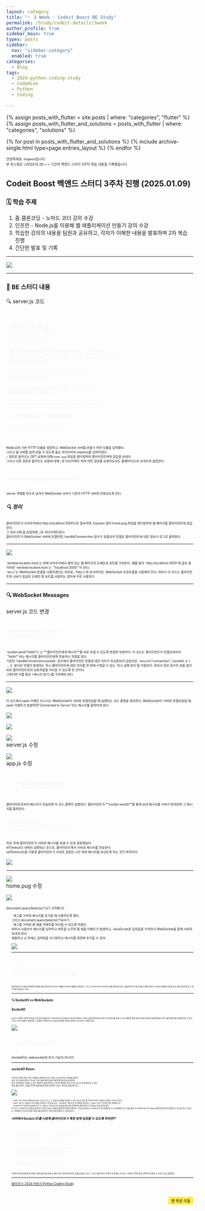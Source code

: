 ```yaml
---
layout: category
title: "✨ 3 Week - Codeit Boost BE Study"
permalink: /Study/codeit-details/3week
author_profile: true
sidebar_main: true
types: posts
sidebar:
  nav: "sidebar-category"
  enabled: true
categories:
  - Blog
tags:
  - 2024-python-coding-study
  - CodeHive
  - Python
  - Coding
    
---
```




{% assign posts_with_flutter = site.posts | where: "categories", "flutter" %}
{% assign posts_with_flutter_and_solutions = posts_with_flutter | where: "categories", "solutions" %}

{% for post in posts_with_flutter_and_solutions %}
  {% include archive-single.html type=page.entries_layout %}
{% endfor %}  



<span style="font-size:65%">안녕하세요. hoyeon입니다.<br>
본 포스팅은 <2024.12.26 ~ > 기간의 백엔드 스터디 3주차 학습 내용을 기록했습니다.</span>


## Codeit Boost 백앤드 스터디 3주차 진행 (2025.01.09)

### 🗓️ 학습 주제


1. 줌 클론코딩 - 노마드 코더 <Nomad Coders> 강의 수강<br>
2. 인프런 - Node.js를 이용해 웹 애플리케이션 만들기 강의 수강<br>
3. 학습한 강의의 내용을 팀원과 공유하고, 각자가 이해한 내용을 발표하며 2차 복습 진행<br>
4. 간단한 발표 및 기록<br>
 



---   



<img src="https://raw.githubusercontent.com/park-hoyeon/park-hoyeon.github.io/master/_pages/Study/images/BEweek3.png">



---
### 📝 BE 스터디 내용

🔍 server.js 코드

<link rel="stylesheet" href="https://cdnjs.cloudflare.com/ajax/libs/highlight.js/11.8.0/styles/atom-one-dark.min.css">
<script src="https://cdnjs.cloudflare.com/ajax/libs/highlight.js/11.8.0/highlight.min.js"></script>
<script>hljs.highlightAll();</script>

<div style="font-size:60%; padding:8px; border: 1px solid rgba(255, 255, 255, 0.2); border-radius:5px; background-color: rgba(255, 255, 255, 0.05); color: #f1f1f1; width: 100%; margin-left: 0; margin-right: 0; text-align: left; font-family: monospace;">
  <pre><code class="java">
http from "http";
import WebSocket from "ws";
import express from "express";

const app = express();

app.set("view engine", "pug");
app.set("views", __dirname + "/views");
app.use("/public", express.static(__dirname + "/public"));
app.get("/", (req, res) => res.render("home"));
app.get("/*", (req, res) => res.redirect("/"));

const handleListen = () => console.log('Listening on http://localhost:3000');

const server = http.createServer(app);
const wss = new WebSocket.Server({ server });

function handleConnenction(socket) {
    console.log(socket)
} 

wss.on("connection", handleConnenction)

server.listen(3000, handleListen);
  </code></pre>
</div>


<span style="font-size:60%">Node.js의 기본 HTTP 모듈을 설정하고, WebSocket 서버를 만들기 위한 모듈을 입력했다.<br> 그리고 웹 서버를 쉽게 만들 수 있도록 돕는 라이브러리 express를 입력하였다.<br>
`/` 경로로 들어오는 GET 요청에 대해 `home.pug` 파일을 렌더링하여 클라이언트에게 응답을 보낸다.<br> 그리고 다른 경로로 들어오는 요청에 대해 `/`로 리다이렉트 하여 어떤 경로를 요청하도라도 홈페이지(/)로 보내지게 설정한다.</span> <br> 


<link rel="stylesheet" href="https://cdnjs.cloudflare.com/ajax/libs/highlight.js/11.8.0/styles/atom-one-dark.min.css">
<script src="https://cdnjs.cloudflare.com/ajax/libs/highlight.js/11.8.0/highlight.min.js"></script>
<script>hljs.highlightAll();</script>

<div style="font-size:60%; padding:8px; border: 1px solid rgba(255, 255, 255, 0.2); border-radius:5px; background-color: rgba(255, 255, 255, 0.05); color: #f1f1f1; width: 100%; margin-left: 0; margin-right: 0; text-align: left; font-family: monospace;">
  <pre><code class="java">
const wss = new WebSocket.Server({ server });
  </code></pre>
</div>

<span style="font-size:60%">
server 객체를 인수로 넘겨서 WebSocket 서버가 기존의 HTTP 서버와 연동되도록 한다.<br>
</span> 

##### 🔍 정리

<span style="font-size:60%">
클라이언트가 브라우저에서 http://localhost:3000으로 접속하면, Express 앱이 home.pug 파일을 렌더링하여 웹 페이지를 클라이언트에 응답한다.<br> 그 외의 URL을 요청하면, /로 리다이렉트된다.<br>
클라이언트가 WebSocket 서버에 연결하면, handleConnenction 함수가 호출되어 연결된 클라이언트에 대한 정보가 로그로 출력된다.<br>  
</span> 

---


<img src="https://raw.githubusercontent.com/park-hoyeon/park-hoyeon.github.io/master/_pages/Study/images/image (20).png"> <br>

<span style="font-size:60%">
`window.location.host`는 현재 브라우저에서 열려 있는 웹 페이지의 도메인과 포트를 가져온다. 예를 들어 `http://localhost:3000`에 접속 중이라면 `window.location.host`는 `"localhost:3000"`이 된다.<br> `ws://`는 WebSocket 연결을 사용하겠다는 의미로, `http://`와 유사하지만, WebSocket 프로토콜을 사용해야 한다. 따라서 이 코드는 클라이언트와 서버가 동일한 도메인 및 포트를 사용하는 경우에 주로 사용된다.</span> <br>  



---

#### 🔍 WebSocket Messages

server.js 코드 변경 <br>

<link rel="stylesheet" href="https://cdnjs.cloudflare.com/ajax/libs/highlight.js/11.8.0/styles/atom-one-dark.min.css">
<script src="https://cdnjs.cloudflare.com/ajax/libs/highlight.js/11.8.0/highlight.min.js"></script>
<script>hljs.highlightAll();</script>

<div style="font-size:60%; padding:8px; border: 1px solid rgba(255, 255, 255, 0.2); border-radius:5px; background-color: rgba(255, 255, 255, 0.05); color: #f1f1f1; width: 100%; margin-left: 0; margin-right: 0; text-align: left; font-family: monospace;">
  <pre><code class="java">
wss.on("connection", (socket) => {
    socket.send("hello!");
})
  </code></pre>
</div>

<span style="font-size:60%">
`socket.send("hello!");`는 **클라이언트에게 메시지**를 바로 보낼 수 있도록 변경한 부분이다. 이 코드는 클라이언트가 연결되자마자 `"hello!"`라는 메시지를 클라이언트에게 전송하는 역할을 한다.<br>
기존의 `handleConnection(socket)` 함수에서 클라이언트 연결에 대한 처리가 추상화되어 있었지만, `wss.on("connection", (socket) => { ... })` 방식은 연결이 발생하는 즉시 클라이언트에 대한 처리를 한 번에 수행할 수 있는 '즉시 실행 방식'을 이용한다. 따라서 외부 함수의 호출 없이 바로 클라이언트와의 상호작용을 처리할 수 있도록 한 것이다.<br> 그렇다면 이를 통한 <메시지 받기>를 구현해야 한다.<br>  
</span> 

---
<img src="https://raw.githubusercontent.com/park-hoyeon/park-hoyeon.github.io/master/_pages/Study/images/image (21).png"> <br>

<span style="font-size:60%">
이 코드에서 open 이벤트 리스너는 WebSocket이 서버와 연결되었을 때 실행되는 코드 블록을 정의한다.
WebSocket이 서버와 연결되었을 때, open 이벤트가 발생하면"Connected to Server"라는 메시지를 출력하게 된다.<br>  
</span> 

<img src="https://raw.githubusercontent.com/park-hoyeon/park-hoyeon.github.io/master/_pages/Study/images/image (22).png"> <br>

<img src="https://raw.githubusercontent.com/park-hoyeon/park-hoyeon.github.io/master/_pages/Study/images/image (23).png"> <br>

<img src="https://raw.githubusercontent.com/park-hoyeon/park-hoyeon.github.io/master/_pages/Study/images/image (24).png"> <br>
server.js 수정 <br>


<img src="https://raw.githubusercontent.com/park-hoyeon/park-hoyeon.github.io/master/_pages/Study/images/image (25).png"> <br>
app.js 수정 <br>

<link rel="stylesheet" href="https://cdnjs.cloudflare.com/ajax/libs/highlight.js/11.8.0/styles/atom-one-dark.min.css">
<script src="https://cdnjs.cloudflare.com/ajax/libs/highlight.js/11.8.0/highlight.min.js"></script>
<script>hljs.highlightAll();</script>

<div style="font-size:60%; padding:8px; border: 1px solid rgba(255, 255, 255, 0.2); border-radius:5px; background-color: rgba(255, 255, 255, 0.05); color: #f1f1f1; width: 100%; margin-left: 0; margin-right: 0; text-align: left; font-family: monospace;">
  <pre><code class="java">
    socket.on("message", message => {
        console.log(message);
    })
  </code></pre>
</div>

<span style="font-size:60%">
클라이언트로부터 메시지가 전송되면 이 코드 블록이 실행된다. 
클라이언트가 **socket.send()**를 통해 보낸 메시지를 서버가 받게되면 그 메시지를 출력한다.<br>  
</span>

<link rel="stylesheet" href="https://cdnjs.cloudflare.com/ajax/libs/highlight.js/11.8.0/styles/atom-one-dark.min.css">
<script src="https://cdnjs.cloudflare.com/ajax/libs/highlight.js/11.8.0/highlight.min.js"></script>
<script>hljs.highlightAll();</script>

<div style="font-size:60%; padding:8px; border: 1px solid rgba(255, 255, 255, 0.2); border-radius:5px; background-color: rgba(255, 255, 255, 0.05); color: #f1f1f1; width: 100%; margin-left: 0; margin-right: 0; text-align: left; font-family: monospace;">
  <pre><code class="java">
setTimeout(() => {
    socket.send("hello from the Browser")
}, 10000)
  </code></pre>
</div>

<span style="font-size:60%">
10초 후에 클라이언트가 서버로 메시지를 보낼 수 있게 설정해놨다.<br>
etTimeout() 내에서 실행되는 코드로, 클라이언트에서 서버로 메시지를 전송한다.<br>setTeimout()을 이용해 클라이언트가 서버로 일정한 시간 뒤에 메시지를 보내도록 하는 것이 목적이다.<br>  
</span>


<img src="https://raw.githubusercontent.com/park-hoyeon/park-hoyeon.github.io/master/_pages/Study/images/ScreenRecorderProject18 (1).mp4"> <br>


---

<img src="https://raw.githubusercontent.com/park-hoyeon/park-hoyeon.github.io/master/_pages/Study/images/image (26).png"> <br>
home.pug 수정

<img src="https://raw.githubusercontent.com/park-hoyeon/park-hoyeon.github.io/master/_pages/Study/images/image (27).png"> <br>

<span style="font-size:60%">
document.querySelector("ul"): HTML의 `<ul>` 태그를 가져와 메시지를 추가할 때 사용하도록 했다.<br>
그리고 document.querySelector("form"): `<form>` 태그를 가져와 폼 제출 이벤트를 처리할 수 있도록 하였다.<br>
따라서 사용자가 메시지를 입력하고 버튼을 누르면 폼 제출 이벤트가 발생하고, JavaScript로 입력값을 가져와서 WebSocket을 통해 서버로 보내게 된다.<br>
제출하고 난 뒤에는 입력창을 초기화하고 메시지를 화면에 추가할 수 있다.<br>  
</span>

<img src="https://raw.githubusercontent.com/park-hoyeon/park-hoyeon.github.io/master/_pages/Study/images/image (28).png"> <br>



---
<link rel="stylesheet" href="https://cdnjs.cloudflare.com/ajax/libs/highlight.js/11.8.0/styles/atom-one-dark.min.css">
<script src="https://cdnjs.cloudflare.com/ajax/libs/highlight.js/11.8.0/highlight.min.js"></script>
<script>hljs.highlightAll();</script>

<div style="font-size:60%; padding:8px; border: 1px solid rgba(255, 255, 255, 0.2); border-radius:5px; background-color: rgba(255, 255, 255, 0.05); color: #f1f1f1; width: 100%; margin-left: 0; margin-right: 0; text-align: left; font-family: monospace;">
  <pre><code class="java">
const sockets = [];

wss.on("connection", (sockets) => {
    sockets.push(socket);
    console.log("Connedcted to Browser")
    socket.on("colse", () => console.log("Disconnected from the Browser"));
    socket.on("message", (message) => {
        sockets.forEach(aSocket => aSocket.send(message));
    });
});
  </code></pre>
</div>

<span style="font-size:60%">
클라이언트가 서버와 연결되면 연결된 클라이언트의 socket 객체를 sockets 배열에 저장한다. 그리고 Connected to Browser를 출력하게 된다.
클라이언트가 메시지를 보내면 서버는 sockets 배열에 저장된 모든 클라이언트에게 그 메시지를 전송할 수 있다.<br>  
</span>

---
#### 🔍 SocketIO vs WebSockets

##### SocketIO

<span style="font-size:60%">
실시간, 양방향 기반의 통신을 가능하게 만들어주는 framework로 websocket을 이용한다. 
서버가 클라이언트에게 자동으로 데이터를 보낼 수 있기 때문에,이를 통해 서버의 상태가 변경될 때마다 즉시 클라이언트를 업데이트할 수 있다.그리고 한 번 연결이 이뤄지면 그 연결은 지속적으로 유지되므로 빠른 데이터 전송이 가능하다는 이점이 있다.<br>  
</span>

<img src="https://raw.githubusercontent.com/park-hoyeon/park-hoyeon.github.io/master/_pages/Study/images/image (29).png"> <br>

<link rel="stylesheet" href="https://cdnjs.cloudflare.com/ajax/libs/highlight.js/11.8.0/styles/atom-one-dark.min.css">
<script src="https://cdnjs.cloudflare.com/ajax/libs/highlight.js/11.8.0/highlight.min.js"></script>
<script>hljs.highlightAll();</script>

<div style="font-size:60%; padding:8px; border: 1px solid rgba(255, 255, 255, 0.2); border-radius:5px; background-color: rgba(255, 255, 255, 0.05); color: #f1f1f1; width: 100%; margin-left: 0; margin-right: 0; text-align: left; font-family: monospace;">
  <pre><code class="java">
const httpServer = http.createServer(app);
const wsServer = SocketIO(httpServer);
  </code></pre>
</div>

SocketIO는 websocket의 부가 기능이 아니다!

---
##### socketIO Room

<span style="font-size:60%">
Socket.IO에서 방은 여러 소켓들이 참여(join)하고 떠날 수 있는(leave) 채널을 말한다.<br> 방은 모든 클라이언트가 아니라, 일부 클라이언트에게 이벤트를 전송할 때 사용된다.<br> 방은 서버에서만 사용될 수 있는 개념이다.클라이언트는 자신이 참여(join)하고 있는 방 리스트에 접근할 수 없다.<br> 특정 클라이언트 소켓을 주어진 채널(룸)에 참여시키려면 `join()` 함수를 호출하면 된다.<br>  
</span>

<img src="https://raw.githubusercontent.com/park-hoyeon/park-hoyeon.github.io/master/_pages/Study/images/image (30).png"> <br>

<span style="font-size:60%">
- `main` 태그 안에 `div#welcome` 요소가 있고, 그 안에 방 이름을 입력할 수 있는 텍스트 필드와 'Enter Room' 버튼이 포함된 `form`이 있다.<br>
- `input` 태그는 사용자가 방 이름을 입력할 수 있도록 하rh, `required` 속성으로 빈 입력을 방지하고, `type="text"`로 텍스트만 입력받는다.<br>
- `script(src="public/js/app.js")`는 `app.js` JavaScript 파일을 페이지에 연결하여 클라이언트 측 로직을 처리하도록 했다.<br>  
</span>

<span style="font-size:60%">
이 코드는 사용자가 방 이름을 입력하고 Enter Room 버튼을 클릭하여 방에 입장하는 기능을 제공한다. required 로 방 이름을 반드시 입력해야 하고, 버튼 클릭 시 JavaScript 코드(app.js)를 통해 방으로 들어갈 수 있도록 하는 기능이다.
서버에서 Socket.IO를 사용해 클라이언트가 특정 방에 입장할 수 있도록 한다.<br>  
</span>

##### 서버에서 Socket.IO를 사용해 클라이언트가 특정 방에 입장할 수 있도록 하려면?!

<link rel="stylesheet" href="https://cdnjs.cloudflare.com/ajax/libs/highlight.js/11.8.0/styles/atom-one-dark.min.css">
<script src="https://cdnjs.cloudflare.com/ajax/libs/highlight.js/11.8.0/highlight.min.js"></script>
<script>hljs.highlightAll();</script>

<div style="font-size:60%; padding:8px; border: 1px solid rgba(255, 255, 255, 0.2); border-radius:5px; background-color: rgba(255, 255, 255, 0.05); color: #f1f1f1; width: 100%; margin-left: 0; margin-right: 0; text-align: left; font-family: monospace;">
  <pre><code class="java">
const io = require('socket.io')(server);  // 서버에 Socket.IO 연결

io.on('connection', (socket) => {
  console.log('A user connected');

  socket.on('joinRoom', (roomName) => {
    socket.join(roomName);  // 사용자가 지정한 방에 입장
    io.to(roomName).emit('message', `User has joined the room: ${roomName}`);  // 방에 메시지 전송
  });

  socket.on('disconnect', () => {
    console.log('A user disconnected');
  });
});
  </code></pre>
</div>

<span style="font-size:60%">
사용자가 방에 입장할 때 서버는 해당 방에 메시지를 보내어 다른 사용자에게 입장 사실을 알릴 수 있다. 그리고 클라이언트 측에서 방 목록을 표시하고, 사용자가 특정 방을 선택하여 입장할 수 있게 기능을 설정했다.<br>  
</span>



---




[돌아가기: 2024 하반기 Python Coding Study](https://park-hoyeon.github.io/Study/Codeit%20Boost%20BE%20Study/)  


<div style="text-align: right; margin-top: 30px;">
  <button onclick="scrollToTop()" style="
    padding: 10px 15x; 
    background-color: #FFEB46; 
    color: black; 
    border: 2px solid #FFEB46; 
    border-radius: 5px; 
    cursor: pointer; 
    font-size: 10px;">
    맨 위로 이동
  </button>
</div>

<script>
  // 맨 위로 이동하는 함수
  function scrollToTop() {
    window.scrollTo({ top: 0, behavior: 'smooth' });
  }
</script>
